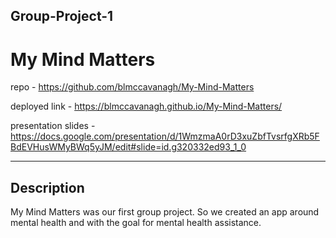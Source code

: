 ## Group-Project-1
# My Mind Matters 

repo - https://github.com/blmccavanagh/My-Mind-Matters

deployed link - https://blmccavanagh.github.io/My-Mind-Matters/

presentation slides - https://docs.google.com/presentation/d/1WmzmaA0rD3xuZbfTvsrfgXRb5FBdEVHusWMyBWq5yJM/edit#slide=id.g320332ed93_1_0

---

## Description 
My Mind Matters was our first group project. So we created an app around mental health and with the goal for mental health assistance. 
